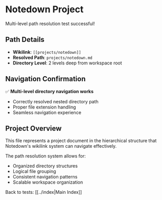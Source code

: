 # Notedown Project

Multi-level path resolution test successful!

## Path Details

- **Wikilink**: `[[projects/notedown]]`
- **Resolved Path**: `projects/notedown.md`
- **Directory Level**: 2 levels deep from workspace root

## Navigation Confirmation

✅ **Multi-level directory navigation works**
- Correctly resolved nested directory path
- Proper file extension handling
- Seamless navigation experience

## Project Overview

This file represents a project document in the hierarchical structure that Notedown's wikilink system can navigate effectively.

The path resolution system allows for:
- Organized directory structures
- Logical file grouping
- Consistent navigation patterns
- Scalable workspace organization

Back to tests: [[../index|Main Index]]
